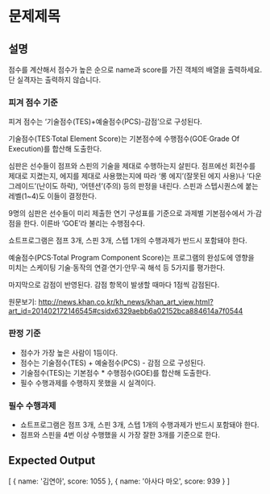 # 문제제목

## 설명

점수를 계산해서 점수가 높은 순으로 name과 score를 가진 객체의 배열을 출력하세요.
단 실격자는 출력하지 않습니다.

### 피겨 점수 기준

피겨 점수는 ‘기술점수(TES)+예술점수(PCS)-감점’으로 구성된다.

기술점수(TES·Total Element Score)는 기본점수에 수행점수(GOE·Grade Of Execution)를 합산해 도출한다.

심판은 선수들이 점프와 스핀의 기술을 제대로 수행하는지 살핀다. 점프에선 회전수를 제대로 지켰는지, 에지를 제대로 사용했는지에 따라 ‘롱 에지’(잘못된 에지 사용)나 ‘다운그레이드’(난이도 하락), ‘어텐션’(주의) 등의 판정을 내린다. 스핀과 스텝시퀀스에 붙는 레벨(1~4)도 이들이 결정한다.

9명의 심판은 선수들이 미리 제출한 연기 구성표를 기준으로 과제별 기본점수에서 가·감점을 한다. 이른바 ‘GOE’라 불리는 수행점수다.

쇼트프로그램은 점프 3개, 스핀 3개, 스텝 1개의 수행과제가 반드시 포함돼야 한다.

예술점수(PCS·Total Program Component Score)는 프로그램의 완성도에 영향을 미치는 스케이팅 기술·동작의 연결·연기·안무·곡 해석 등 5가지를 평가한다.

마지막으로 감점이 반영된다. 감점 항목이 발생할 때마다 1점씩 감점된다.

원문보기:
http://news.khan.co.kr/kh_news/khan_art_view.html?art_id=201402172146545#csidx6329aebb6a02152bca884614a7f0544

### 판정 기준

- 점수가 가장 높은 사람이 1등이다.
- 점수는 기술점수(TES) + 예술점수(PCS) - 감점 으로 구성된다.
- 기술점수(TES)는 기본점수 \* 수행점수(GOE)를 합산해 도출한다.
- 필수 수행과제를 수행하지 못했을 시 실격이다.

### 필수 수행과제

- 쇼트프로그램은 점프 3개, 스핀 3개, 스텝 1개의 수행과제가 반드시 포함돼야 한다.
- 점프와 스핀을 4번 이상 수행했을 시 가장 잘한 3개를 기준으로 한다.

## Expected Output

[ { name: '김연아', score: 1055 }, { name: '아사다 마오', score: 939 } ]
